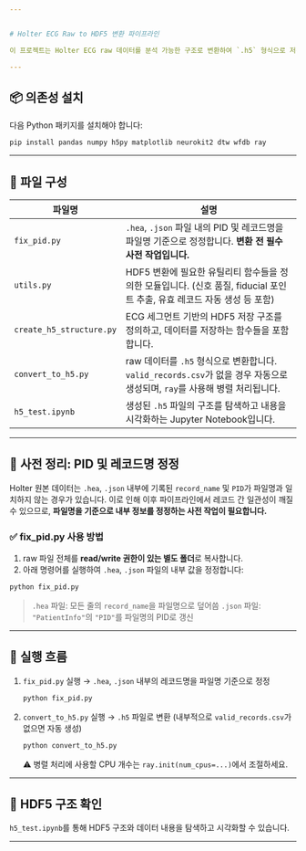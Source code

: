 ```yaml
---


# Holter ECG Raw to HDF5 변환 파이프라인

이 프로젝트는 Holter ECG raw 데이터를 분석 가능한 구조로 변환하여 `.h5` 형식으로 저장하는 파이프라인을 제공합니다.

---
```


## 📦 의존성 설치

다음 Python 패키지를 설치해야 합니다:

```bash
pip install pandas numpy h5py matplotlib neurokit2 dtw wfdb ray
````

---

## 📁 파일 구성

| 파일명                      | 설명                                                                                    |
| ------------------------ | ------------------------------------------------------------------------------------- |
| `fix_pid.py`             | `.hea`, `.json` 파일 내의 PID 및 레코드명을 파일명 기준으로 정정합니다. **변환 전 필수 사전 작업입니다.**               |
| `utils.py`               | HDF5 변환에 필요한 유틸리티 함수들을 정의한 모듈입니다. (신호 품질, fiducial 포인트 추출, 유효 레코드 자동 생성 등 포함)         |
| `create_h5_structure.py` | ECG 세그먼트 기반의 HDF5 저장 구조를 정의하고, 데이터를 저장하는 함수들을 포함합니다.                                  |
| `convert_to_h5.py`       | raw 데이터를 `.h5` 형식으로 변환합니다. `valid_records.csv`가 없을 경우 자동으로 생성되며, `ray`를 사용해 병렬 처리됩니다. |
| `h5_test.ipynb`          | 생성된 `.h5` 파일의 구조를 탐색하고 내용을 시각화하는 Jupyter Notebook입니다.                                 |

---

## 📌 사전 정리: PID 및 레코드명 정정

Holter 원본 데이터는 `.hea`, `.json` 내부에 기록된 `record_name` 및 `PID`가 파일명과 일치하지 않는 경우가 있습니다.
이로 인해 이후 파이프라인에서 레코드 간 일관성이 깨질 수 있으므로, **파일명을 기준으로 내부 정보를 정정하는 사전 작업이 필요합니다.**

### ✅ fix\_pid.py 사용 방법

1. raw 파일 전체를 **read/write 권한이 있는 별도 폴더**로 복사합니다.
2. 아래 명령어를 실행하여 `.hea`, `.json` 파일의 내부 값을 정정합니다:

```bash
python fix_pid.py
```

> `.hea` 파일: 모든 줄의 `record_name`을 파일명으로 덮어씀
> `.json` 파일: `"PatientInfo"`의 `"PID"`를 파일명의 PID로 갱신

---

## 🚀 실행 흐름

1. `fix_pid.py` 실행
   → `.hea`, `.json` 내부의 레코드명을 파일명 기준으로 정정

   ```bash
   python fix_pid.py
   ```

2. `convert_to_h5.py` 실행
   → `.h5` 파일로 변환 (내부적으로 `valid_records.csv`가 없으면 자동 생성)

   ```bash
   python convert_to_h5.py
   ```

   ⚠️ 병렬 처리에 사용할 CPU 개수는 `ray.init(num_cpus=...)`에서 조절하세요.

---

## 🧪 HDF5 구조 확인

`h5_test.ipynb`를 통해 HDF5 구조와 데이터 내용을 탐색하고 시각화할 수 있습니다.

---
